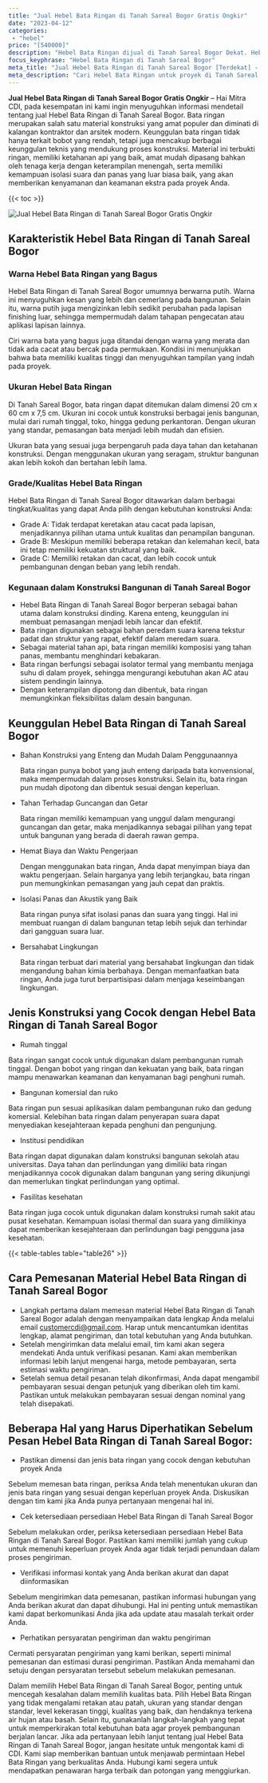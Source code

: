 ```yaml
---
title: "Jual Hebel Bata Ringan di Tanah Sareal Bogor Gratis Ongkir"
date: "2023-04-12"
categories:
 - "hebel"
price: "[540000]"
description: "Hebel Bata Ringan dijual di Tanah Sareal Bogor Dekat. Hebel Bata Ringan ini sering dipakai dalam proyek pembangunan sebagai bahan bangunan yang tahan lama dan berkualitas. Hubungi kami untuk informasi lebih lanjut."
focus_keyphrase: "Hebel Bata Ringan di Tanah Sareal Bogor"
meta_title: "Jual Hebel Bata Ringan di Tanah Sareal Bogor [Terdekat] - CDI"
meta_description: "Cari Hebel Bata Ringan untuk proyek di Tanah Sareal Bogor? Kami menawarkan Hebel Bata Ringan berkualitas untuk bahan bangunan dinding. Segera dapatkan penawaran terbaik."
---
```


**Jual Hebel Bata Ringan di Tanah Sareal Bogor Gratis Ongkir** – Hai Mitra CDI, pada kesempatan ini kami ingin menyuguhkan informasi mendetail tentang jual Hebel Bata Ringan di Tanah Sareal Bogor. Bata ringan merupakan salah satu material konstruksi yang amat populer dan diminati di kalangan kontraktor dan arsitek modern. Keunggulan bata ringan tidak hanya terkait bobot yang rendah, tetapi juga mencakup berbagai keunggulan teknis yang mendukung proses konstruksi. Material ini terbukti ringan, memiliki ketahanan api yang baik, amat mudah dipasang bahkan oleh tenaga kerja dengan keterampilan menengah, serta memiliki kemampuan isolasi suara dan panas yang luar biasa baik, yang akan memberikan kenyamanan dan keamanan ekstra pada proyek Anda.

{{< toc >}}

![Jual Hebel Bata Ringan di Tanah Sareal Bogor Gratis Ongkir](/images/hebel/hebel-bataringan-02.jpg)

## Karakteristik Hebel Bata Ringan di Tanah Sareal Bogor

### Warna Hebel Bata Ringan yang Bagus

Hebel Bata Ringan di Tanah Sareal Bogor umumnya berwarna putih. Warna ini menyuguhkan kesan yang lebih dan cemerlang pada bangunan. Selain itu, warna putih juga mengizinkan lebih sedikit perubahan pada lapisan finishing luar, sehingga mempermudah dalam tahapan pengecatan atau aplikasi lapisan lainnya.

Ciri warna bata yang bagus juga ditandai dengan warna yang merata dan tidak ada cacat atau bercak pada permukaan. Kondisi ini menunjukkan bahwa bata memiliki kualitas tinggi dan menyuguhkan tampilan yang indah pada proyek.

### Ukuran Hebel Bata Ringan

Di Tanah Sareal Bogor, bata ringan dapat ditemukan dalam dimensi 20 cm x 60 cm x 7,5 cm. Ukuran ini cocok untuk konstruksi berbagai jenis bangunan, mulai dari rumah tinggal, toko, hingga gedung perkantoran. Dengan ukuran yang standar, pemasangan bata menjadi lebih mudah dan efisien.

Ukuran bata yang sesuai juga berpengaruh pada daya tahan dan ketahanan konstruksi. Dengan menggunakan ukuran yang seragam, struktur bangunan akan lebih kokoh dan bertahan lebih lama.

### Grade/Kualitas Hebel Bata Ringan

Hebel Bata Ringan di Tanah Sareal Bogor ditawarkan dalam berbagai tingkat/kualitas yang dapat Anda pilih dengan kebutuhan konstruksi Anda:

*   Grade A: Tidak terdapat keretakan atau cacat pada lapisan, menjadikannya pilihan utama untuk kualitas dan penampilan bangunan.
*   Grade B: Meskipun memiliki beberapa retakan dan kelemahan kecil, bata ini tetap memiliki kekuatan struktural yang baik.
*   Grade C: Memiliki retakan dan cacat, dan lebih cocok untuk pembangunan dengan beban yang lebih rendah.

### Kegunaan dalam Konstruksi Bangunan di Tanah Sareal Bogor

*   Hebel Bata Ringan di Tanah Sareal Bogor berperan sebagai bahan utama dalam konstruksi dinding. Karena enteng, keunggulan ini membuat pemasangan menjadi lebih lancar dan efektif.
*   Bata ringan digunakan sebagai bahan peredam suara karena tekstur padat dan struktur yang rapat, efektif dalam meredam suara.
*   Sebagai material tahan api, bata ringan memiliki komposisi yang tahan panas, membantu menghindari kebakaran.
*   Bata ringan berfungsi sebagai isolator termal yang membantu menjaga suhu di dalam proyek, sehingga mengurangi kebutuhan akan AC atau sistem pendingin lainnya.
*   Dengan keterampilan dipotong dan dibentuk, bata ringan memungkinkan fleksibilitas dalam desain bangunan.

## Keunggulan Hebel Bata Ringan di Tanah Sareal Bogor

*   Bahan Konstruksi yang Enteng dan Mudah Dalam Penggunaannya

    Bata ringan punya bobot yang jauh enteng daripada bata konvensional, maka mempermudah dalam proses konstruksi. Selain itu, bata ringan pun mudah dipotong dan dibentuk sesuai dengan keperluan.
*   Tahan Terhadap Guncangan dan Getar

    Bata ringan memiliki kemampuan yang unggul dalam mengurangi guncangan dan getar, maka menjadikannya sebagai pilihan yang tepat untuk bangunan yang berada di daerah rawan gempa.
*   Hemat Biaya dan Waktu Pengerjaan

    Dengan menggunakan bata ringan, Anda dapat menyimpan biaya dan waktu pengerjaan. Selain harganya yang lebih terjangkau, bata ringan pun memungkinkan pemasangan yang jauh cepat dan praktis.
*   Isolasi Panas dan Akustik yang Baik

    Bata ringan punya sifat isolasi panas dan suara yang tinggi. Hal ini membuat ruangan di dalam bangunan tetap lebih sejuk dan terhindar dari gangguan suara luar.
*   Bersahabat Lingkungan

    Bata ringan terbuat dari material yang bersahabat lingkungan dan tidak mengandung bahan kimia berbahaya. Dengan memanfaatkan bata ringan, Anda juga turut berpartisipasi dalam menjaga keseimbangan lingkungan.

## Jenis Konstruksi yang Cocok dengan Hebel Bata Ringan di Tanah Sareal Bogor

*   Rumah tinggal

Bata ringan sangat cocok untuk digunakan dalam pembangunan rumah tinggal. Dengan bobot yang ringan dan kekuatan yang baik, bata ringan mampu menawarkan keamanan dan kenyamanan bagi penghuni rumah.
*   Bangunan komersial dan ruko

Bata ringan pun sesuai aplikasikan dalam pembangunan ruko dan gedung komersial. Kelebihan bata ringan dalam penyerapan suara dapat menyediakan kesejahteraan kepada penghuni dan pengunjung.
*   Institusi pendidikan

Bata ringan dapat digunakan dalam konstruksi bangunan sekolah atau universitas. Daya tahan dan perlindungan yang dimiliki bata ringan menjadikannya cocok digunakan dalam bangunan yang sering dikunjungi dan memerlukan tingkat perlindungan yang optimal.
*   Fasilitas kesehatan

Bata ringan juga cocok untuk digunakan dalam konstruksi rumah sakit atau pusat kesehatan. Kemampuan isolasi thermal dan suara yang dimilikinya dapat memberikan kesejahteraan dan perlindungan bagi pengguna jasa kesehatan.

{{< table-tables table="table26" >}}

## Cara Pemesanan Material Hebel Bata Ringan di Tanah Sareal Bogor

*   Langkah pertama dalam memesan material Hebel Bata Ringan di Tanah Sareal Bogor adalah dengan menyampaikan data lengkap Anda melalui email customercdi@gmail.com. Harap untuk mencantumkan identitas lengkap, alamat pengiriman, dan total kebutuhan yang Anda butuhkan.
*   Setelah mengirimkan data melalui email, tim kami akan segera mendekati Anda untuk verifikasi pesanan. Kami akan memberikan informasi lebih lanjut mengenai harga, metode pembayaran, serta estimasi waktu pengiriman.
*   Setelah semua detail pesanan telah dikonfirmasi, Anda dapat mengambil pembayaran sesuai dengan petunjuk yang diberikan oleh tim kami. Pastikan untuk melakukan pembayaran sesuai dengan nominal yang telah disepakati.

## Beberapa Hal yang Harus Diperhatikan Sebelum Pesan Hebel Bata Ringan di Tanah Sareal Bogor:

*   Pastikan dimensi dan jenis bata ringan yang cocok dengan kebutuhan proyek Anda

Sebelum memesan bata ringan, periksa Anda telah menentukan ukuran dan jenis bata ringan yang sesuai dengan keperluan proyek Anda. Diskusikan dengan tim kami jika Anda punya pertanyaan mengenai hal ini.
*   Cek ketersediaan persediaan Hebel Bata Ringan di Tanah Sareal Bogor

Sebelum melakukan order, periksa ketersediaan persediaan Hebel Bata Ringan di Tanah Sareal Bogor. Pastikan kami memiliki jumlah yang cukup untuk memenuhi keperluan proyek Anda agar tidak terjadi penundaan dalam proses pengiriman.
*   Verifikasi informasi kontak yang Anda berikan akurat dan dapat diinformasikan

Sebelum mengirimkan data pemesanan, pastikan informasi hubungan yang Anda berikan akurat dan dapat dihubungi. Hal ini penting untuk memastikan kami dapat berkomunikasi Anda jika ada update atau masalah terkait order Anda.
*   Perhatikan persyaratan pengiriman dan waktu pengiriman

Cermati persyaratan pengiriman yang kami berikan, seperti minimal pemesanan dan estimasi durasi pengiriman. Pastikan Anda memahami dan setuju dengan persyaratan tersebut sebelum melakukan pemesanan.

Dalam memilih Hebel Bata Ringan di Tanah Sareal Bogor, penting untuk mencegah kesalahan dalam memilih kualitas bata. Pilih Hebel Bata Ringan yang tidak mengalami retakan atau patah, ukuran yang standar dengan standar, level kekerasan tinggi, kualitas yang baik, dan hendaknya terkena air hujan atau basah. Selain itu, gunakanlah langkah-langkah yang tepat untuk memperkirakan total kebutuhan bata agar proyek pembangunan berjalan lancar. Jika ada pertanyaan lebih lanjut tentang jual Hebel Bata Ringan di Tanah Sareal Bogor, jangan hesitate untuk mengontak kami di CDI. Kami siap memberikan bantuan untuk menjawab permintaan Hebel Bata Ringan yang berkualitas Anda. Hubungi kami segera untuk mendapatkan penawaran harga terbaik dan potongan yang menggiurkan.